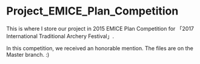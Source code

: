 # Project_EMICE_Plan_Competition
This is where I store our project in 2015 EMICE Plan Competition for 「2017 International Traditional Archery Festival」.

In this competition, we received an honorable mention. The files are on the Master branch. :)
